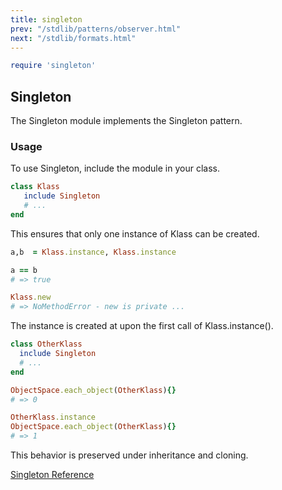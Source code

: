 ```yaml
---
title: singleton
prev: "/stdlib/patterns/observer.html"
next: "/stdlib/formats.html"
---
```



```ruby
require 'singleton'
```

## Singleton[](#singleton)

The Singleton module implements the Singleton pattern.

### Usage[](#usage)

To use Singleton, include the module in your class.


```ruby
class Klass
   include Singleton
   # ...
end
```

This ensures that only one instance of Klass can be created.


```ruby
a,b  = Klass.instance, Klass.instance

a == b
# => true

Klass.new
# => NoMethodError - new is private ...
```

The instance is created at upon the first call of Klass.instance().


```ruby
class OtherKlass
  include Singleton
  # ...
end

ObjectSpace.each_object(OtherKlass){}
# => 0

OtherKlass.instance
ObjectSpace.each_object(OtherKlass){}
# => 1
```

This behavior is preserved under inheritance and cloning.

<a href='https://ruby-doc.org/stdlib-2.7.0/libdoc/singleton/rdoc/Singleton.html' class='ruby-doc remote' target='_blank'>Singleton Reference</a>

